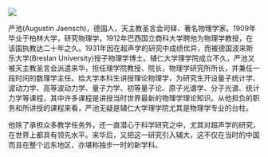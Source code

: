 ![](https://s2.loli.net/2022/08/14/reKWwztjgma4kTN.jpg)

严池(Augustin Jaensch)，德国人，天主教圣言会司铎、著名物理学家。1909年毕业于柏林大学，研究物理学，1912年巴西国立商科大学聘他为物理学教授，在该国执教达二十年之久。1931年因在超声学的研究中成绩优异，而被德国波来斯乐大学(Breslan University)授子物理学博士。辅仁大学理学院成立不久，严池又被天主教圣言会派遣来华，担任理学院教授、院长，物理学研究所所长，并兼任一段时间的数理学主任。给大学本科生讲授理论物理学，为研究生开设量子统计学、波动力学、高等波动力学、量子力学、初等量子论、原子光谱学、分子光谱、统计力学等课程，其中许多课程是讲授当时世界最新的物理学理论知识。从他担负的职务和所讲授的课程来看，严池无疑是辅仁大学理学院尤其是物理学专业的台柱。

他除了承担众多教学任务外，还一直潜心于科学研究之中，尤其对超声学的研究，在世界上都具有领先水平。来华后，又把这一研究引入辅大，这不仅在当时的中国而且在整个远东地区，亦堪称独步一时的新学科。